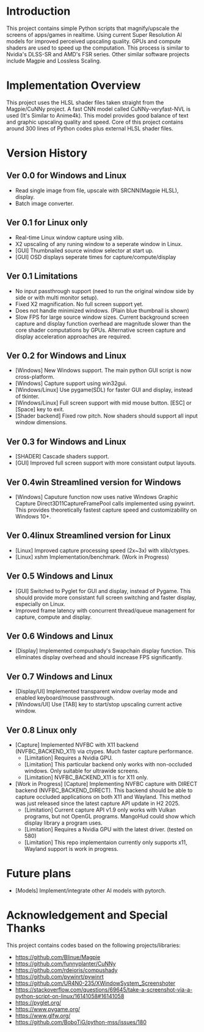 # Introduction
This project contains simple Python scripts that magnify/upscale the screens of apps/games in realtime. 
Using current Super Resolution AI models for improved perceived upscaling quality.
GPUs and compute shaders are used to speed up the computation.
This process is similar to Nvidia's DLSS-SR and AMD's FSR series.
Other similar software projects include Magpie and Lossless Scaling.

# Implementation Overview
This project uses the HLSL shader files taken straight from the Magpie/CuNNy project.
A fast CNN model called CuNNy-veryfast-NVL is used (It's Similar to Anime4k).
This model provides good balance of text and graphic upscaling quality and speed.
Core of this project contains around 300 lines of Python codes plus external HLSL shader files.

# Version History
## Ver 0.0 for Windows and Linux
- Read single image from file, upscale with SRCNN(Magpie HLSL), display.
- Batch image converter.

## Ver 0.1 for Linux only
- Real-time Linux window capture using xlib.
- X2 upscaling of any runing window to a seperate window in Linux.
- [GUI] Thumbnailed source window selector at start up.
- [GUI] OSD displays seperate times for capture/compute/display

## Ver 0.1 Limitations
- No input passthrough support (need to run the original window side by side or with multi monitor setup).
- Fixed X2 magnification. No full screen support yet.
- Does not handle minimized windows. (Plain blue thumbnail is shown)
- Slow FPS for large source window sizes. 
Current background screen capture and display function overhead are magnitude slower than the core shader computations by GPUs.
Alternative screen capture and display acceleration approaches are required.

## Ver 0.2 for Windows and Linux
- [Windows] New Windows support. The main python GUI script is now cross-platform.
- [Windows] Capture support using win32gui.
- [Windows/Linux] Use pygame(SDL) for faster GUI and display, instead of tkinter.
- [Windows/Linux] Full screen support with mid mouse button. [ESC] or [Space] key to exit.
- [Shader backend] Fixed row pitch. Now shaders should support all input window dimensions.

##  Ver 0.3 for Windows and Linux
- [SHADER] Cascade shaders support.
- [GUI] Improved full screen support with more consistant output layouts.

##  Ver 0.4win Streamlined version for Windows 
- [Windows] Caputure function now uses native Windows Graphic Capture Direct3D11CaptureFramePool calls implemented using pywinrt. This provides theoretically fastest capture speed and customizability on Windows 10+.
  
##  Ver 0.4linux Streamlined version for Linux 
- [Linux] Improved capture processing speed (2x~3x) with xlib/ctypes.
- [Linux] xshm Implementation/benchmark. (Work in Progress)

##  Ver 0.5 Windows and Linux
- [GUI] Switched to Pyglet for GUI and display, instead of Pygame. This should provide more consistant full screen switching and faster display, especially on Linux.
- Improved frame latency with concurrent thread/queue management for capture, compute and display.

##  Ver 0.6 Windows and Linux
- [Display] Implemented compushady's Swapchain display function. This eliminates display overhead and should increase FPS significantly.

##  Ver 0.7 Windows and Linux
- [Display/UI] Implemented transparent window overlay mode and enabled keyboard/mouse passthrough.
- [Windows/UI] Use [TAB] key to start/stop upscaling current active window.

##  Ver 0.8 Linux only
- [Capture] Implemented NVFBC with X11 backend (NVFBC_BACKEND_X11) via ctypes. Much faster capture performance.
  - [Limitation] Requires a Nvidia GPU.
  - [Limitation] This particular backend only works with non-occluded windows. Only suitable for ultrawide screens.
  - [Limitation] NVFBC_BACKEND_X11 is for X11 only.
- [Work in Progress] [Capture] Implementing NVFBC capture with DIRECT backend (NVFBC_BACKEND_DIRECT). This backend should be able to capture occluded applications on both X11 and Wayland. This method was just released since the latest capture API update in H2 2025.
  - [Limitation] Current capture API v1.9 only works with Vulkan programs, but not OpenGL programs. MangoHud could show which display library a program uses.
  - [Limitation] Requires a Nvidia GPU with the latest driver. (tested on 580)
  - [Limitation] This repo implementaion currently only supports x11, Wayland support is work in progress.
  
# Future plans
- [Models] Implement/integrate other AI models with pytorch.

# Acknowledgement and Special Thanks
This project contains codes based on the following projects/libraries:
- https://github.com/Blinue/Magpie
- https://github.com/funnyplanter/CuNNy
- https://github.com/rdeioris/compushady
- https://github.com/pywinrt/pywinrt
- https://github.com/UR4N0-235/XWindowSystem_Screenshoter
- https://stackoverflow.com/questions/69645/take-a-screenshot-via-a-python-script-on-linux/16141058#16141058
- https://pyglet.org/
- https://www.pygame.org/
- https://www.glfw.org/
- https://github.com/BoboTiG/python-mss/issues/180


